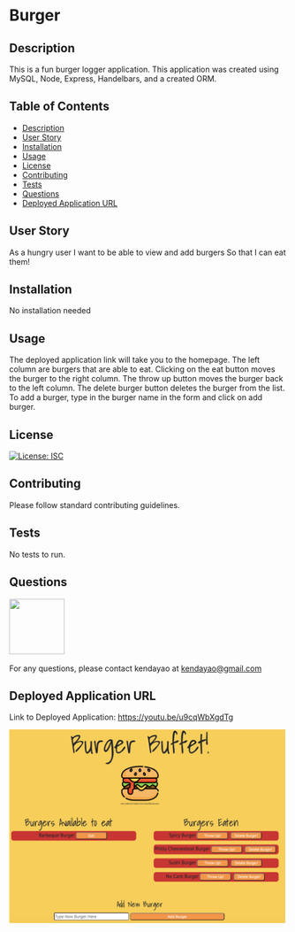 # Burger

## Description

This is a fun burger logger application. This application was created using MySQL, Node, Express, Handelbars, and a created ORM.

## Table of Contents

* [Description](#description)
* [User Story](#user-story)
* [Installation](#installation)
* [Usage](#usage)
* [License](#license)
* [Contributing](#contributing)
* [Tests](#tests)
* [Questions](#questions)
* [Deployed Application URL](#deployed-application-URL)



## User Story


As a hungry user
I want to be able to view and add burgers
So that I can eat them!


## Installation


No installation needed


## Usage

The deployed application link will take you to the homepage. The left column are burgers that are able to eat. Clicking on the eat button moves the burger to the right column. The throw up button moves the burger back to the left column. The delete burger button deletes the burger from the list. To add a burger, type in the burger name in the form and click on add burger.




## License


[![License: ISC](https://img.shields.io/badge/License-ISC-blue.svg)](https://opensource.org/licenses/ISC)


## Contributing


Please follow standard contributing guidelines.


## Tests


No tests to run.


## Questions

<img src="https://avatars3.githubusercontent.com/u/62568395?v=4" width="100" height="100">

For any questions, please contact kendayao at kendayao@gmail.com

## Deployed Application URL

Link to Deployed Application: https://youtu.be/u9cqWbXgdTg

<img src="public/assets/images/burgerapp.png" width="500" height="350">